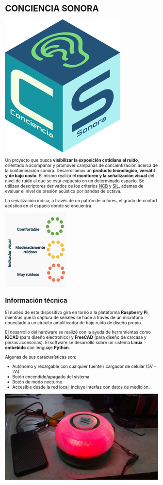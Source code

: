# CONCIENCIA SONORA

![](img/logo.png)


Un proyecto que busca **visibilizar la exposición cotidiana al ruido**, orientado a acompañar y promover campañas de concientización acerca de la contaminación sonora. Desarrollamos un **producto tecnológico, versátil y de bajo costo**. El mismo realiza el **monitoreo y la señalización visual** del nivel de ruido al que se está expuesto en un determinado espacio. Se utilizan descriptores derivados de los criterios [NCB](https://asa.scitation.org/doi/10.1121/1.398243) y [SIL](https://asa.scitation.org/doi/10.1121/1.381757), ademas de evaluar el nivel de presión acústica por bandas de octava.

La señalización indica, a través de un patrón de colores, el grado de confort acústico en el espacio donde se encuentra.

![](img/indicador-led.png)

## Información técnica
El núcleo de este dispositivo gira en torno a la plataforma **Raspberry Pi**, mientras que la captura de señales se hace a través de un micrófono conectado a un circuito amplificador de bajo ruido de diseño propio.

El desarrollo del hardware se realizó con la ayuda de herramientas como **KiCAD** (para diseño electrónico) y **FreeCAD** (para diseño de carcasa y piezas accesorias). El software se desarrolló sobre un sistema **Linux embebido** con lenguaje **Python**.

Algunas de sus características son:

* Autónomo y recargable con cualquier fuente / cargador de celular (5V - 2A).
* Botón encendido/apagado del sistema.
* Botón de modo nocturno.
* Accesible desde la red local, incluye interfaz con datos de medición.

![](img/prototipo1.jpg)
